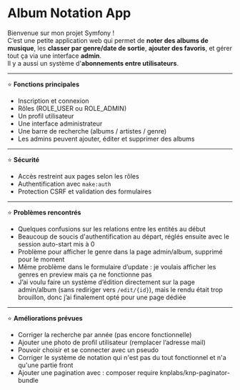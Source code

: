 # Album Notation App

Bienvenue sur mon projet Symfony !  
C’est une petite application web qui permet de **noter des albums de musique**, les **classer par genre/date de sortie**, **ajouter des favoris**, et gérer tout ça via une interface **admin**.  
Il y a aussi un système d'**abonnements entre utilisateurs**.

---

⭐ **Fonctions principales**

- Inscription et connexion
- Rôles (ROLE_USER ou ROLE_ADMIN)
- Un profil utilisateur
- Une interface administrateur
- Une barre de recherche (albums / artistes / genre)
- Les admins peuvent ajouter, éditer et supprimer des albums

---

⭐ **Sécurité**

- Accès restreint aux pages selon les rôles
- Authentification avec `make:auth`
- Protection CSRF et validation des formulaires

---

⭐ **Problèmes rencontrés**

- Quelques confusions sur les relations entre les entités au début
- Beaucoup de soucis d'authentification au départ, réglés ensuite avec le session auto-start mis à 0
- Problème pour afficher le genre dans la page admin/album, supprimé pour le moment
- Même problème dans le formulaire d’update : je voulais afficher les genres en preview mais ça ne fonctionne pas
- J’ai voulu faire un système d’édition directement sur la page admin/album (sans rediriger vers `/edit/{id}`), mais le rendu était trop brouillon, donc j’ai finalement opté pour une page dédiée

---

⭐ **Améliorations prévues**

- Corriger la recherche par année (pas encore fonctionnelle)
- Ajouter une photo de profil utilisateur (remplacer l’adresse mail)
- Pouvoir choisir et se connecter avec un pseudo
- Corriger le système de notation qui n'est pas du tout fonctionnel et n'a qu'une partie front
- Ajouter une pagination avec : composer require knplabs/knp-paginator-bundle
